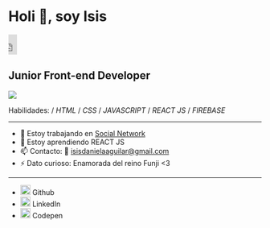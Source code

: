 # Holi 👋, soy Isis 
[<iframe src="https://giphy.com/embed/xUA7b2s0LQTwbou3Kw" width="17" height="40" frameBorder="0" class="giphy-embed" allowFullScreen></iframe>](https://github.com/https://github.com/Isisag) 
## Junior Front-end Developer 
![](https://media.giphy.com/media/QuIxFwQo0RMT1tASlV/giphy.gif)

Habilidades: / *HTML* / *CSS* / *JAVASCRIPT* / *REACT JS* / *FIREBASE* 

<hr>

- 🔭 Estoy trabajando en [Social Network](https://isisag.github.io/SCL019-social-network)
- 🌱 Estoy aprendiendo REACT JS  
- 📫 Contacto: 📧 isisdanielaaguilar@gmail.com 
- ⚡ Dato curioso: Enamorada del reino Funji <3  

<hr>

- [<img src='https://cdn.jsdelivr.net/npm/simple-icons@3.0.1/icons/github.svg' alt='github' height='20'>](https://github.com/https://github.com/Isisag) 
Github  
- [<img src='https://cdn.jsdelivr.net/npm/simple-icons@3.0.1/icons/linkedin.svg' alt='linkedin' height='20'>](https://www.linkedin.com/in/https://github.com/Isisag/) LinkedIn
- [<img src='https://cdn.jsdelivr.net/npm/simple-icons@3.0.1/icons/codepen.svg' alt='codepen' height='20'>](https://codepen.io/https://codepen.io/isisag) 
Codepen 


